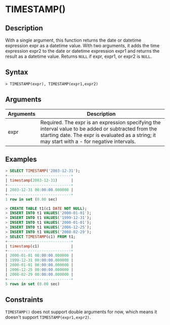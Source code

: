 # **TIMESTAMP()**

## **Description**

With a single argument, this function returns the date or datetime expression expr as a datetime value. With two arguments, it adds the time expression expr2 to the date or datetime expression expr1 and returns the result as a datetime value. Returns `NULL` if expr, expr1, or expr2 is `NULL`.

## **Syntax**

```
> TIMESTAMP(expr), TIMESTAMP(expr1,expr2)
```

## **Arguments**

|  Arguments   | Description  |
|  ----  | ----  |
| expr  | Required.  The expr is an expression specifying the interval value to be added or subtracted from the starting date. The expr is evaluated as a string; it may start with a - for negative intervals. |

## **Examples**

```sql
> SELECT TIMESTAMP('2003-12-31');
+----------------------------+
| timestamp(2003-12-31)      |
+----------------------------+
| 2003-12-31 00:00:00.000000 |
+----------------------------+
1 row in set (0.00 sec)

> CREATE TABLE t1(c1 DATE NOT NULL);
> INSERT INTO t1 VALUES('2000-01-01');
> INSERT INTO t1 VALUES('1999-12-31');
> INSERT INTO t1 VALUES('2000-01-01');
> INSERT INTO t1 VALUES('2006-12-25');
> INSERT INTO t1 VALUES('2008-02-29');
> SELECT TIMESTAMP(c1) FROM t1;
+----------------------------+
| timestamp(c1)              |
+----------------------------+
| 2000-01-01 00:00:00.000000 |
| 1999-12-31 00:00:00.000000 |
| 2000-01-01 00:00:00.000000 |
| 2006-12-25 00:00:00.000000 |
| 2008-02-29 00:00:00.000000 |
+----------------------------+
5 rows in set (0.00 sec)
```

## **Constraints**

`TIMESTAMP()` does not support double arguments for now, which means it doesn't support `TIMESTAMP(expr1,expr2)`.
